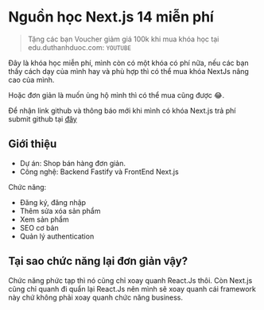 # Nguồn học Next.js 14 miễn phí

> Tặng các bạn Voucher giảm giá 100k khi mua khóa học tại edu.duthanhduoc.com: `YOUTUBE`

Đây là khóa học miễn phí, mình còn có một khóa có phí nữa, nếu các bạn thấy cách dạy của mình hay và phù hợp thì có thể mua khóa NextJs nâng cao của mình.

Hoặc đơn giản là muốn ủng hộ mình thì có thể mua cũng được 😂.

Để nhận link github và thông báo mới khi mình có khóa Next.js trả phí submit github tại [đây](https://duthanhduoc.com/courses/nextjs-super)

## Giới thiệu

- Dự án: Shop bán hàng đơn giản.
- Công nghệ: Backend Fastify và FrontEnd Next.js

Chức năng:

- Đăng ký, đăng nhập
- Thêm sửa xóa sản phẩm
- Xem sản phẩm
- SEO cơ bản
- Quản lý authentication

## Tại sao chức năng lại đơn giản vậy?

Chức năng phức tạp thì nó cũng chỉ xoay quanh React.Js thôi. Còn Next.js cũng chỉ quanh đi quẩn lại React.Js nên mình sẽ xoay quanh cái framework này chứ không phải xoay quanh chức năng business.
